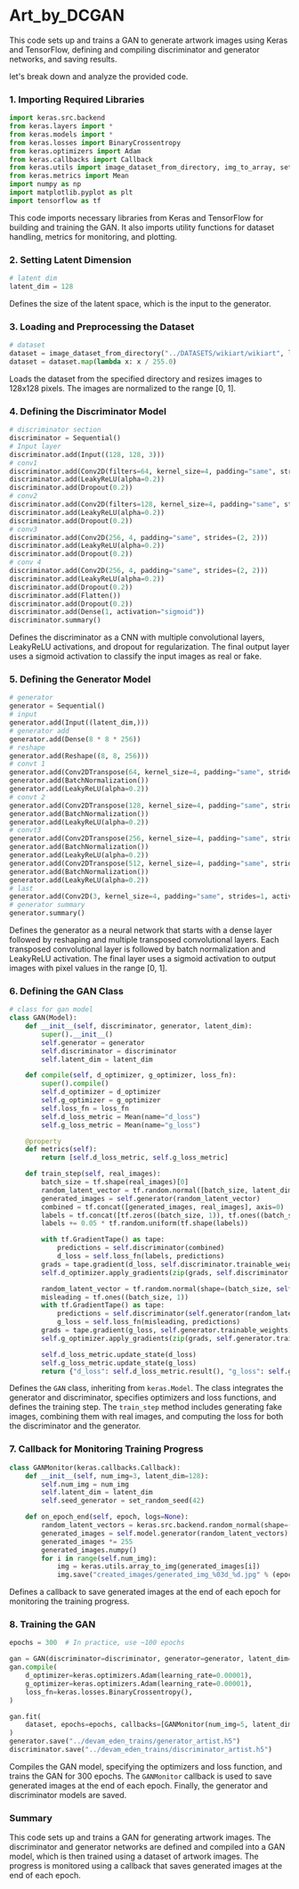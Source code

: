 # Art_by_DCGAN
This code sets up and trains a GAN to generate artwork images using Keras and TensorFlow, defining and compiling discriminator and generator networks, and saving results.

let's break down and analyze the provided code.

### 1. Importing Required Libraries
```python
import keras.src.backend
from keras.layers import *
from keras.models import *
from keras.losses import BinaryCrossentropy
from keras.optimizers import Adam
from keras.callbacks import Callback
from keras.utils import image_dataset_from_directory, img_to_array, set_random_seed
from keras.metrics import Mean
import numpy as np
import matplotlib.pyplot as plt
import tensorflow as tf
```
This code imports necessary libraries from Keras and TensorFlow for building and training the GAN. It also imports utility functions for dataset handling, metrics for monitoring, and plotting.

### 2. Setting Latent Dimension
```python
# latent dim
latent_dim = 128
```
Defines the size of the latent space, which is the input to the generator. 

### 3. Loading and Preprocessing the Dataset
```python
# dataset
dataset = image_dataset_from_directory("../DATASETS/wikiart/wikiart", label_mode=None, image_size=(128, 128), batch_size=16)
dataset = dataset.map(lambda x: x / 255.0)
```
Loads the dataset from the specified directory and resizes images to 128x128 pixels. The images are normalized to the range [0, 1].

### 4. Defining the Discriminator Model
```python
# discriminator section
discriminator = Sequential()
# Input layer
discriminator.add(Input((128, 128, 3)))
# conv1
discriminator.add(Conv2D(filters=64, kernel_size=4, padding="same", strides=(2, 2)))
discriminator.add(LeakyReLU(alpha=0.2))
discriminator.add(Dropout(0.2))
# conv2
discriminator.add(Conv2D(filters=128, kernel_size=4, padding="same", strides=(2, 2)))
discriminator.add(LeakyReLU(alpha=0.2))
discriminator.add(Dropout(0.2))
# conv3
discriminator.add(Conv2D(256, 4, padding="same", strides=(2, 2)))
discriminator.add(LeakyReLU(alpha=0.2))
discriminator.add(Dropout(0.2))
# conv 4
discriminator.add(Conv2D(256, 4, padding="same", strides=(2, 2)))
discriminator.add(LeakyReLU(alpha=0.2))
discriminator.add(Dropout(0.2))
discriminator.add(Flatten())
discriminator.add(Dropout(0.2))
discriminator.add(Dense(1, activation="sigmoid"))
discriminator.summary()
```
Defines the discriminator as a CNN with multiple convolutional layers, LeakyReLU activations, and dropout for regularization. The final output layer uses a sigmoid activation to classify the input images as real or fake.

### 5. Defining the Generator Model
```python
# generator
generator = Sequential()
# input
generator.add(Input((latent_dim,)))
# generator add
generator.add(Dense(8 * 8 * 256))
# reshape
generator.add(Reshape((8, 8, 256)))
# convt 1
generator.add(Conv2DTranspose(64, kernel_size=4, padding="same", strides=2))
generator.add(BatchNormalization())
generator.add(LeakyReLU(alpha=0.2))
# convt 2
generator.add(Conv2DTranspose(128, kernel_size=4, padding="same", strides=2))
generator.add(BatchNormalization())
generator.add(LeakyReLU(alpha=0.2))
# convt3
generator.add(Conv2DTranspose(256, kernel_size=4, padding="same", strides=2))
generator.add(BatchNormalization())
generator.add(LeakyReLU(alpha=0.2))
generator.add(Conv2DTranspose(512, kernel_size=4, padding="same", strides=2))
generator.add(BatchNormalization())
generator.add(LeakyReLU(alpha=0.2))
# last
generator.add(Conv2D(3, kernel_size=4, padding="same", strides=1, activation="sigmoid"))
# generator summary
generator.summary()
```
Defines the generator as a neural network that starts with a dense layer followed by reshaping and multiple transposed convolutional layers. Each transposed convolutional layer is followed by batch normalization and LeakyReLU activation. The final layer uses a sigmoid activation to output images with pixel values in the range [0, 1].

### 6. Defining the GAN Class
```python
# class for gan model
class GAN(Model):
    def __init__(self, discriminator, generator, latent_dim):
        super().__init__()
        self.generator = generator
        self.discriminator = discriminator
        self.latent_dim = latent_dim

    def compile(self, d_optimizer, g_optimizer, loss_fn):
        super().compile()
        self.d_optimizer = d_optimizer
        self.g_optimizer = g_optimizer
        self.loss_fn = loss_fn
        self.d_loss_metric = Mean(name="d_loss")
        self.g_loss_metric = Mean(name="g_loss")

    @property
    def metrics(self):
        return [self.d_loss_metric, self.g_loss_metric]

    def train_step(self, real_images):
        batch_size = tf.shape(real_images)[0]
        random_latent_vector = tf.random.normal([batch_size, latent_dim])
        generated_images = self.generator(random_latent_vector)
        combined = tf.concat([generated_images, real_images], axis=0)
        labels = tf.concat([tf.zeros((batch_size, 1)), tf.ones((batch_size, 1))], axis=0)
        labels += 0.05 * tf.random.uniform(tf.shape(labels))

        with tf.GradientTape() as tape:
            predictions = self.discriminator(combined)
            d_loss = self.loss_fn(labels, predictions)
        grads = tape.gradient(d_loss, self.discriminator.trainable_weights)
        self.d_optimizer.apply_gradients(zip(grads, self.discriminator.trainable_weights))

        random_latent_vector = tf.random.normal(shape=(batch_size, self.latent_dim))
        misleading = tf.ones((batch_size, 1))
        with tf.GradientTape() as tape:
            predictions = self.discriminator(self.generator(random_latent_vector))
            g_loss = self.loss_fn(misleading, predictions)
        grads = tape.gradient(g_loss, self.generator.trainable_weights)
        self.g_optimizer.apply_gradients(zip(grads, self.generator.trainable_weights))

        self.d_loss_metric.update_state(d_loss)
        self.g_loss_metric.update_state(g_loss)
        return {"d_loss": self.d_loss_metric.result(), "g_loss": self.g_loss_metric.result()}
```
Defines the `GAN` class, inheriting from `keras.Model`. The class integrates the generator and discriminator, specifies optimizers and loss functions, and defines the training step. The `train_step` method includes generating fake images, combining them with real images, and computing the loss for both the discriminator and the generator.

### 7. Callback for Monitoring Training Progress
```python
class GANMonitor(keras.callbacks.Callback):
    def __init__(self, num_img=3, latent_dim=128):
        self.num_img = num_img
        self.latent_dim = latent_dim
        self.seed_generator = set_random_seed(42)

    def on_epoch_end(self, epoch, logs=None):
        random_latent_vectors = keras.src.backend.random_normal(shape=(self.num_img, self.latent_dim))
        generated_images = self.model.generator(random_latent_vectors)
        generated_images *= 255
        generated_images.numpy()
        for i in range(self.num_img):
            img = keras.utils.array_to_img(generated_images[i])
            img.save("created_images/generated_img_%03d_%d.jpg" % (epoch, i))
```
Defines a callback to save generated images at the end of each epoch for monitoring the training progress.

### 8. Training the GAN
```python
epochs = 300  # In practice, use ~100 epochs

gan = GAN(discriminator=discriminator, generator=generator, latent_dim=latent_dim)
gan.compile(
    d_optimizer=keras.optimizers.Adam(learning_rate=0.00001),
    g_optimizer=keras.optimizers.Adam(learning_rate=0.00001),
    loss_fn=keras.losses.BinaryCrossentropy(),
)

gan.fit(
    dataset, epochs=epochs, callbacks=[GANMonitor(num_img=5, latent_dim=latent_dim)]
)
generator.save("../devam_eden_trains/generator_artist.h5")
discriminator.save("../devam_eden_trains/discriminator_artist.h5")
```
Compiles the GAN model, specifying the optimizers and loss function, and trains the GAN for 300 epochs. The `GANMonitor` callback is used to save generated images at the end of each epoch. Finally, the generator and discriminator models are saved.

### Summary

This code sets up and trains a GAN for generating artwork images. The discriminator and generator networks are defined and compiled into a GAN model, which is then trained using a dataset of artwork images. The progress is monitored using a callback that saves generated images at the end of each epoch.
